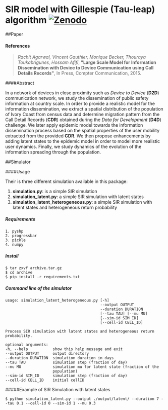 SIR model with Gillespie (Tau-leap) algorithm [![Zenodo](https://zenodo.org/badge/doi/10.5281/zenodo.13180.svg)](http://dx.doi.org/10.5281/zenodo.13180)
===
##Paper

#### References

> *Rachit Agarwal, Vincent Gauthier, Monique Becker, Thouraya Toukabrigunes,   Hossam Afifi*, **"Large Scale Model for Information Dissemination with Device to Device Communication using Call Details Records"**, In Press, Compter Communication, 2015.

####Abstract

In a network of devices in close proximity such as *Device to Device* (**D2D**) communication network, we study the dissemination of public safety information at country scale. In order to provide a realistic model for the information dissemination, we extract a spatial distribution of the population of Ivory Coast from census data and determine migration pattern from the Call Detail Records (**CDR**) obtained during the *Data for Development* (**D4D**) challenge. We later apply epidemic model towards the information dissemination process based on the spatial properties of the user mobility extracted from the provided **CDR**. We then propose enhancements by adding latent states to the epidemic model in order to model more realistic user dynamics. Finally, we study dynamics of the evolution of the information spreading through the population.

##Simulator

####Usage

Their is three different simulation available in this package:

1. **simulation.py**: is a simple SIR simulation
2. **simulation_latent.py**: a simple SIR simulation with latent states
3. **simulation_latent_heterogeneous.py**: a simple SIR simulation with latent states and heterogeneous return probability

##### Requirements
```
1. pyshp
2. progressbar
3. pickle
4. numpy
```
##### Install
```shell
$ tar zxvf archive.tar.gz
$ cd archive
$ pip install -r requirements.txt
```

##### Command line of the simulator
```shell
usage: simulation_latent_heterogeneous.py [-h]
                                          --output OUTPUT
                                          --duration DURATION
                                          [--tau TAU] [--mu MU]
                                          [--sim-id SIM_ID]
                                          [--cell-id CELL_ID]

Process SIR simulation with latent states and heterogeneous return probability.

optional arguments:
-h, --help           show this help message and exit
--output OUTPUT      output directory
--duration DURATION  simulation duration in days
--tau TAU            simulation step (fraction of day)
--mu MU              simulation mu for latent state (fraction of the
                     population)
--sim-id SIM_ID      simulation step (fraction of day)
--cell-id CELL_ID    initial cellID
```
#####Example of SIR Simulation with latent states

```shell
$ python simulation_latent.py --output ./output/latent/ --duration 7 --tau 0.1 --cell-id 0 --sim-id 1 --mu 0.3
```
